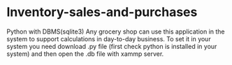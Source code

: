 # Inventory-sales-and-purchases
Python with DBMS(sqlite3)
Any grocery shop can use this application in the system to support calculations in day-to-day business. To set it in your system you need download .py file (first check python is installed in your system) and then open the .db file with xammp server.    
